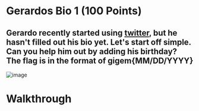 # Gerardos Bio 1 (100 Points)
## Gerardo recently started using [twitter](https://twitter.com/gerardo_2001_), but he hasn't filled out his bio yet. Let's start off simple. Can you help him out by adding his birthday? The flag is in the format of gigem{MM/DD/YYYY}

![image](https://user-images.githubusercontent.com/99063625/158135227-d0917ce9-663d-4282-8fa5-f478f75e202c.png)

# Walkthrough
